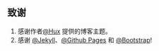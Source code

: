 ## 致谢 ##

1. 感谢作者[@Hux](https://github.com/Huxpro/huxpro.github.io) 提供的博客主题。
2. 感谢 [@Jekyll](https://github.com/jekyll/jekyll)、[@Github Pages](https://pages.github.com/) 和 [@Bootstrap](https://github.com/BlackrockDigital/startbootstrap-clean-blog-jekyll/)!
